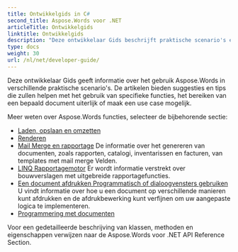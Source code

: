 ```yaml
---
title: Ontwikkelgids in C#
second_title: Aspose.Words voor .NET
articleTitle: Ontwikkelgids
linktitle: Ontwikkelgids
description: "Deze ontwikkelaar Gids beschrijft praktische scenario's en tips om u te helpen specifieke Aspose.Words voor .NET kenmerken, een bepaald document uiterlijk bereiken, of een use case mogelijk maken."
type: docs
weight: 30
url: /nl/net/developer-guide/
---
```


Deze ontwikkelaar Gids geeft informatie over het gebruik Aspose.Words in verschillende praktische scenario's. De artikelen bieden suggesties en tips die zullen helpen met het gebruik van specifieke functies, het bereiken van een bepaald document uiterlijk of maak een use case mogelijk.

Meer weten over Aspose.Words functies, selecteer de bijbehorende sectie:

- [Laden, opslaan en omzetten](/words/nl/net/loading-saving-and-converting/)
- [Renderen](/words/nl/net/rendering/)
- [Mail Merge en rapportage](/words/net/mail-merge-and-reporting/) De informatie over het genereren van documenten, zoals rapporten, catalogi, inventarissen en facturen, van templates met mail merge Velden.
- [LINQ Rapportagemotor](/words/net/linq-reporting-engine/) Er wordt informatie verstrekt over bouwverslagen met uitgebreide rapportagefuncties.
- [Een document afdrukken Programmatisch of dialoogvensters gebruiken](/words/nl/net/print-a-document-programmatically-or-using-dialogs/) U vindt informatie over hoe u een document op verschillende manieren kunt afdrukken en de afdrukbewerking kunt verfijnen om uw aangepaste logica te implementeren.
- [Programmering met documenten](/words/nl/net/programming-with-documents/)

Voor een gedetailleerde beschrijving van klassen, methoden en eigenschappen verwijzen naar de Aspose.Words voor .NET API Reference Section.
